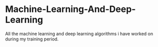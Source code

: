 # Machine-Learning-And-Deep-Learning
All the machine learning and deep learning algorithms i have worked on during my training period.
